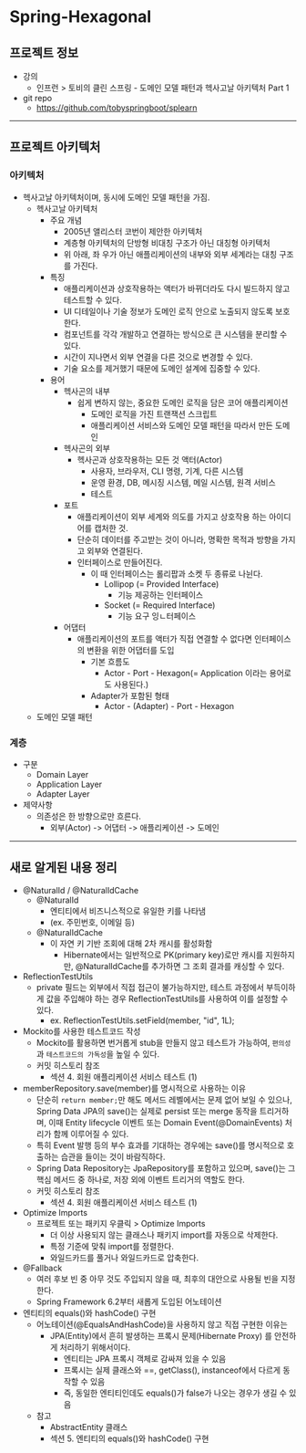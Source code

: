 # Spring-Hexagonal
## 프로젝트 정보
- 강의
  - 인프런 > 토비의 클린 스프링 - 도메인 모델 패턴과 헥사고날 아키텍처 Part 1
- git repo
  - https://github.com/tobyspringboot/splearn

<hr>

## 프로젝트 아키텍처
### 아키텍처
- 헥사고날 아키텍처이며, 동시에 도메인 모델 패턴을 가짐.
  - 헥사고날 아키텍처
    - 주요 개념
      - 2005년 앨리스터 코번이 제안한 아키텍처
      - 계층형 아키텍처의 단방형 비대칭 구조가 아닌 대칭형 아키텍처
      - 위 아래, 좌 우가 아닌 애플리케이션의 내부와 외부 세계라는 대칭 구조를 가진다.
    - 특징
      - 애플리케이션과 상호작용하는 액터가 바뀌더라도 다시 빌드하지 않고 테스트할 수 있다.
      - UI 디테일이나 기술 정보가 도메인 로직 안으로 노출되지 않도록 보호한다.
      - 컴포넌트를 각각 개발하고 연결하는 방식으로 큰 시스템을 분리할 수 있다.
      - 시간이 지나면서 외부 연결을 다른 것으로 변경할 수 있다.
      - 기술 요소를 제거했기 때문에 도메인 설계에 집중할 수 있다.
    - 용어
      - 헥사곤의 내부
        - 쉽게 변하지 않는, 중요한 도메인 로직을 담은 코어 애플리케이션
          - 도메인 로직을 가진 트랜잭션 스크립트
          - 애플리케이션 서비스와 도메인 모델 패턴을 따라서 만든 도메인
      - 헥사곤의 외부
        - 헥사곤과 상호작용하는 모든 것 액터(Actor)
          - 사용자, 브라우저, CLI 명령, 기계, 다른 시스템
          - 운영 환경, DB, 메시징 시스템, 메일 시스템, 원격 서비스
          - 테스트
      - 포트
        - 애플리케이션이 외부 세계와 의도를 가지고 상호작용 하는 아이디어를 캡처한 것.
        - 단순히 데이터를 주고받는 것이 아니라, 명확한 목적과 방향을 가지고 외부와 연결된다.
        - 인터페이스로 만들어진다.
          - 이 때 인터페이스는 롤리팝과 소켓 두 종류로 나뉜다.
            - Lollipop (= Provided Interface)
              - 기능 제공하는 인터페이스
            - Socket (= Required Interface)
              - 기능 요구 잉ㄴ터페이스
      - 어댑터
        - 애플리케이션의 포트를 액터가 직접 연결할 수 없다면 인터페이스의 변환을 위한 어댑터를 도입
          - 기본 흐름도
            - Actor - Port - Hexagon(= Application 이라는 용어로도 사용된다.)
          - Adapter가 포함된 형태
            - Actor - (Adapter) - Port - Hexagon
  - 도메인 모델 패턴

### 계층
- 구분
  - Domain Layer
  - Application Layer
  - Adapter Layer
- 제약사항
  - 의존성은 한 방향으로만 흐른다.
    - 외부(Actor) -> 어댑터 -> 애플리케이션 -> 도메인

<hr>

## 새로 알게된 내용 정리
- @NaturalId / @NaturalIdCache
  - @NaturalId
    - 엔티티에서 비즈니스적으로 유일한 키를 나타냄
    - (ex. 주민번호, 이메일 등)
  - @NaturalIdCache
    - 이 자연 키 기반 조회에 대해 2차 캐시를 활성화함
      - Hibernate에서는 일반적으로 PK(primary key)로만 캐시를 지원하지만, @NaturalIdCache를 추가하면 그 조회 결과를 캐싱할 수 있다.
- ReflectionTestUtils
  - private 필드는 외부에서 직접 접근이 불가능하지만, 테스트 과정에서 부득이하게 값을 주입해야 하는 경우 ReflectionTestUtils를 사용하여 이를 설정할 수 있다.
    - ex. ReflectionTestUtils.setField(member, "id", 1L);
- Mockito를 사용한 테스트코드 작성
  - Mockito를 활용하면 번거롭게 stub을 만들지 않고 테스트가 가능하여, `편의성`과 `테스트코드의 가독성`을 높일 수 있다.
  - 커밋 히스토리 참조
    - 섹션 4. 회원 애플리케이션 서비스 테스트 (1)
- memberRepository.save(member)를 명시적으로 사용하는 이유
  - 단순히 `return member;`만 해도 메서드 레벨에서는 문제 없어 보일 수 있으나,   
    Spring Data JPA의 save()는 실제로 persist 또는 merge 동작을 트리거하며, 이때 Entity lifecycle 이벤트 또는 Domain Event(@DomainEvents) 처리가 함께 이루어질 수 있다.
  - 특히 Event 발행 등의 부수 효과를 기대하는 경우에는 save()를 명시적으로 호출하는 습관을 들이는 것이 바람직하다.
  - Spring Data Repository는 JpaRepository를 포함하고 있으며, save()는 그 핵심 메서드 중 하나로, 저장 외에 이벤트 트리거의 역할도 한다.
  - 커밋 히스토리 참조
    - 섹션 4. 회원 애플리케이션 서비스 테스트 (1)
- Optimize Imports
  - 프로젝트 또는 패키지 우클릭 > Optimize Imports
    - 더 이상 사용되지 않는 클래스나 패키지 import를 자동으로 삭제한다.
    - 특정 기준에 맞춰 import를 정렬한다.
    - 와일드카드를 풀거나 와일드카드로 압축한다.
- @Fallback
  - 여러 후보 빈 중 아무 것도 주입되지 않을 때, 최후의 대안으로 사용될 빈을 지정한다.
  - Spring Framework 6.2부터 새롭게 도입된 어노테이션
- 엔티티의 equals()와 hashCode() 구현
  - 어노테이션(@EqualsAndHashCode)을 사용하지 않고 직접 구현한 이유는
    - JPA(Entity)에서 흔히 발생하는 프록시 문제(Hibernate Proxy) 를 안전하게 처리하기 위해서이다.
      - 엔티티는 JPA 프록시 객체로 감싸져 있을 수 있음 
      - 프록시는 실제 클래스와 ==, getClass(), instanceof에서 다르게 동작할 수 있음 
      - 즉, 동일한 엔티티인데도 equals()가 false가 나오는 경우가 생길 수 있음
  - 참고
    - AbstractEntity 클래스
    - 섹션 5. 엔티티의 equals()와 hashCode() 구현


